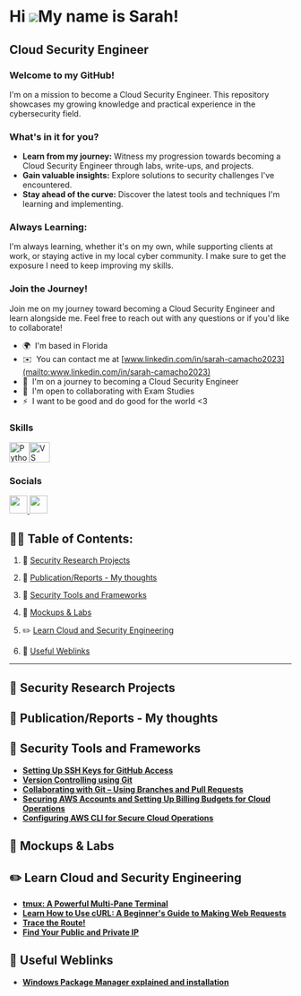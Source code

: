 Hi ![](https://user-images.githubusercontent.com/18350557/176309783-0785949b-9127-417c-8b55-ab5a4333674e.gif)My name is Sarah!
================================================================================================================================

Cloud Security Engineer
---------------------
### Welcome to my GitHub!
I'm on a mission to become a Cloud Security Engineer. This repository showcases my growing knowledge and practical experience in the cybersecurity field.

### What's in it for you?

* **Learn from my journey:** 
Witness my progression towards becoming a Cloud Security Engineer through labs, write-ups, and projects.
* **Gain valuable insights:** 
Explore solutions to security challenges I've encountered.
* **Stay ahead of the curve:** 
Discover the latest tools and techniques I'm learning and implementing.

### Always Learning:
I'm always learning, whether it's on my own, while supporting clients at work, or staying active in my local cyber community. I make sure to get the exposure I need to keep improving my skills.

### Join the Journey!
Join me on my journey toward becoming a Cloud Security Engineer and learn alongside me. Feel free to reach out with any questions or if you'd like to collaborate!


* 🌍  I'm based in Florida
* ✉️  You can contact me at [www.linkedin.com/in/sarah-camacho2023](mailto:www.linkedin.com/in/sarah-camacho2023)
* 🧠  I'm on a journey to becoming a Cloud Security Engineer
* 🤝  I'm open to collaborating with Exam Studies
* ⚡  I want to be good and do good for the world <3

### Skills


<p align="left">
<a href="https://www.python.org/" target="_blank" rel="noreferrer"><img src="https://raw.githubusercontent.com/danielcranney/readme-generator/main/public/icons/skills/python-colored.svg" width="36" height="36" alt="Python" /></a><a href="https://code.visualstudio.com/" target="_blank" rel="noreferrer"><img src="https://raw.githubusercontent.com/danielcranney/readme-generator/main/public/icons/skills/visualstudiocode.svg" width="36" height="36" alt="VS Code" /></a>
</p>


### Socials

<p align="left"> <a href="https://www.github.com/Sylkpac" target="_blank" rel="noreferrer"> <picture> <source media="(prefers-color-scheme: dark)" srcset="https://raw.githubusercontent.com/danielcranney/readme-generator/main/public/icons/socials/github-dark.svg" /> <source media="(prefers-color-scheme: light)" srcset="https://raw.githubusercontent.com/danielcranney/readme-generator/main/public/icons/socials/github.svg" /> <img src="https://raw.githubusercontent.com/danielcranney/readme-generator/main/public/icons/socials/github.svg" width="32" height="32" /> </picture> </a> <a href="https://www.linkedin.com/in/sarah-camacho2023" target="_blank" rel="noreferrer"> <picture> <source media="(prefers-color-scheme: dark)" srcset="https://raw.githubusercontent.com/danielcranney/readme-generator/main/public/icons/socials/linkedin-dark.svg" /> <source media="(prefers-color-scheme: light)" srcset="https://raw.githubusercontent.com/danielcranney/readme-generator/main/public/icons/socials/linkedin.svg" /> <img src="https://raw.githubusercontent.com/danielcranney/readme-generator/main/public/icons/socials/linkedin.svg" width="32" height="32" /> </picture> </a></p>

<h2>👨‍💻 Table of Contents:</h2>

1. 🔬 [Security Research Projects](#security-research-projects)

2. 📝 [Publication/Reports - My thoughts](#publicationreports)

3. 🧰 [Security Tools and Frameworks](#security-tools-and-frameworks)

4. 🧪 [Mockups & Labs](#mockups-and-labs)

5. ✏️ [Learn Cloud and Security Engineering](#learncloudandsecurity)

6. 🔗 [Useful Weblinks](#useful-weblinks)

------------------------------------------------------

## 🔬 Security Research Projects<a name="security-research-projects"></a>

## 📝 Publication/Reports - My thoughts<a name="publicationreports"></a>

## 🧰 Security Tools and Frameworks<a name="security-tools-and-frameworks"></a>
- <b>[Setting Up SSH Keys for GitHub Access](https://github.com/Sylkpac/Github)<b>
- <b>[Version Controlling using Git](https://github.com/Sylkpac/Github/blob/main/README.md#version-controlling-using-git)
- <b>[Collaborating with Git – Using Branches and Pull Requests](https://github.com/Sylkpac/Github/blob/main/README.md#collaborating-with-git--using-branches-and-pull-requests)
- <b>[Securing AWS Accounts and Setting Up Billing Budgets for Cloud Operations](https://github.com/Sylkpac/AWS/blob/main/README.md#securing_aws_accounts)
- <b>[Configuring AWS CLI for Secure Cloud Operations](https://github.com/Sylkpac/AWS/blob/main/README.md#configuring-aws-cli)

## 🧪 Mockups & Labs<a name="mockups-and-labs"></a>

## ✏️ Learn Cloud and Security Engineering<a name="learncloudandsecurity"></a>
- <b>[tmux: A Powerful Multi-Pane Terminal](https://github.com/Sylkpac/tmux)<b>
- <b>[Learn How to Use cURL: A Beginner's Guide to Making Web Requests](https://github.com/Sylkpac/cURL)<b>
- <b>[Trace the Route!](https://github.com/Sylkpac/traceroute)<b>
- <b>[Find Your Public and Private IP](https://github.com/Sylkpac/Find-your-Public-IP/tree/main)
## 🔗 Useful Weblinks<a name="useful-weblinks"></a>
- <b>[Windows Package Manager explained and installation](https://youtu.be/7Eiuvy5_dh8?si=PCtAZ7XT5jSe6vRK)<b>
